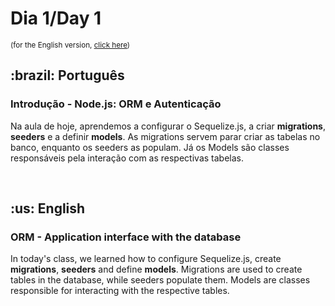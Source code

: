 # Dia 1/Day 1

<small>(for the English version, <a href="#en">click here</a>)</small>

<h2>:brazil: Português</h2>
<h3>Introdução - Node.js: ORM e Autenticação</h3>
<p>Na aula de hoje, aprendemos a configurar o Sequelize.js, a criar <strong>migrations</strong>, <strong>seeders</strong> e a definir <strong>models</strong>. As migrations servem parar criar as tabelas no banco, enquanto os seeders as populam. Já os Models são classes responsáveis pela interação com as respectivas tabelas.</p>
<br>

<h2 id="en">:us: English</h2>
<h3>ORM - Application interface with the database</h3>
<p>In today's class, we learned how to configure Sequelize.js, create <strong>migrations</strong>, <strong>seeders</strong> and define <strong>models</strong>. Migrations are used to create tables in the database, while seeders populate them. Models are classes responsible for interacting with the respective tables.</p>
